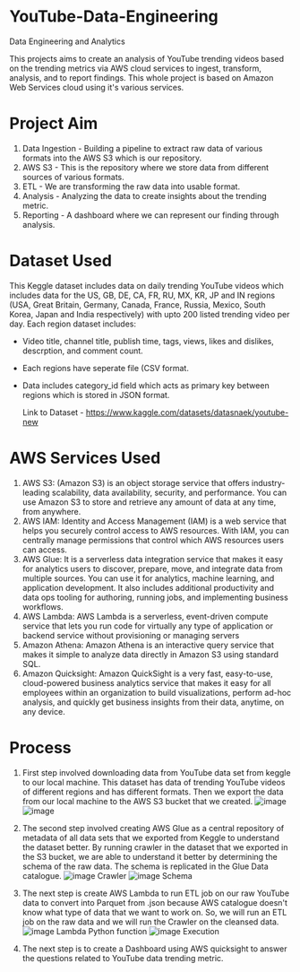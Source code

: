 # YouTube-Data-Engineering
Data Engineering and Analytics

This projects aims to create an analysis of YouTube trending videos based on the trending metrics via AWS cloud services to ingest, transform, analysis, and to report findings. This whole project is based on Amazon Web Services cloud using it's various services.


# Project Aim

1. Data Ingestion - Building a pipeline to extract raw data of various formats into the AWS S3 which is our repository.
2. AWS S3 -  This is the repository where we store data from different sources of various formats.
3. ETL - We are transforming the raw data into usable format.
4. Analysis - Analyzing the data to create insights about the trending metric.
5. Reporting - A dashboard where we can represent our finding through analysis.


# Dataset Used

This Keggle dataset includes data on daily trending YouTube videos which includes data for the US, GB, DE, CA, FR, RU, MX, KR, JP and IN regions (USA, Great Britain, Germany, Canada, France, Russia, Mexico, South Korea, Japan and India respectively) with upto 200 listed trending video per day.
Each region dataset includes:
- Video title, channel title, publish time, tags, views, likes and dislikes, descrption, and comment count.
- Each regions have seperate file (CSV format.
- Data includes category_id field which acts as primary key between regions which is stored in JSON format.

  Link to Dataset - https://www.kaggle.com/datasets/datasnaek/youtube-new

# AWS Services Used

1. AWS S3:  (Amazon S3) is an object storage service that offers industry-leading scalability, data availability, security, and performance. You can use Amazon S3 to store and retrieve any amount of data at any time, from anywhere.
2. AWS IAM: Identity and Access Management (IAM) is a web service that helps you securely control access to AWS resources. With IAM, you can centrally manage permissions that control which AWS resources users can access. 
3. AWS Glue: It is a serverless data integration service that makes it easy for analytics users to discover, prepare, move, and integrate data from multiple sources. You can use it for analytics, machine learning, and application development. It also includes additional productivity and data ops tooling for authoring, running jobs, and implementing business workflows.
4. AWS Lambda: AWS Lambda is a serverless, event-driven compute service that lets you run code for virtually any type of application or backend service without provisioning or managing servers
5. Amazon Athena: Amazon Athena is an interactive query service that makes it simple to analyze data directly in Amazon S3 using standard SQL.
6. Amazon Quicksight: Amazon QuickSight is a very fast, easy-to-use, cloud-powered business analytics service that makes it easy for all employees within an organization to build visualizations, perform ad-hoc analysis, and quickly get business insights from their data, anytime, on any device.


# Process

1. First step involved downloading data from YouTube data set from keggle to our local machine. This dataset has data of trending YouTube videos of different regions and has different formats. 
Then we export the data from our local machine to the AWS S3 bucket that we created.
![image](https://github.com/ankurcyb/YouTube-Data-Engineering/assets/141453942/f22806a3-5a6c-44a4-93fd-de65d9a7f212)
![image](https://github.com/ankurcyb/YouTube-Data-Engineering/assets/141453942/eda20eec-acbc-4386-947d-7163b588bce8)


2. The second step involved creating AWS Glue as a central repository of metadata of all data sets that we exported from Keggle to understand the dataset better.
By running crawler in the dataset that we exported in the S3 bucket, we are able to understand it better by determining the schema of the raw data. The schema is replicated in the Glue Data catalogue.
![image](https://github.com/ankurcyb/YouTube-Data-Engineering/assets/141453942/9365b5a1-2de5-48f7-bf9d-db8ea6adbdc6)
Crawler
![image](https://github.com/ankurcyb/YouTube-Data-Engineering/assets/141453942/c491a1dc-e1f5-44a3-a9e5-b2f21ef299b4)
Schema


3. The next step is create AWS Lambda to run ETL job on our raw YouTube data to convert into Parquet from .json because AWS catalogue doesn't know what type of data that we want to work on. So, we will run an ETL job on the raw data and we will run the Crawler on the cleansed data.
![image](https://github.com/ankurcyb/YouTube-Data-Engineering/assets/141453942/010319a9-097b-45eb-8fff-e69860181c69)
Lambda Python function
![image](https://github.com/ankurcyb/YouTube-Data-Engineering/assets/141453942/48bf9d0f-3ecf-4ed8-80ff-af2afc8c3e2f)
Execution


4. The next step is to create a Dashboard using AWS quicksight to answer the questions related to YouTube data trending metric.




 
